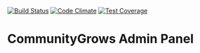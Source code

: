 [![Build Status](https://travis-ci.org/aneeshvaidya/communitygrows.svg?branch=master)](https://travis-ci.org/aneeshvaidya/communitygrows)
[![Code Climate](https://codeclimate.com/github/aneeshvaidya/communitygrows/badges/gpa.svg)](https://codeclimate.com/github/aneeshvaidya/communitygrows)
[![Test Coverage](https://codeclimate.com/github/aneeshvaidya/communitygrows/badges/coverage.svg)](https://codeclimate.com/github/aneeshvaidya/communitygrows/coverage)

# CommunityGrows Admin Panel